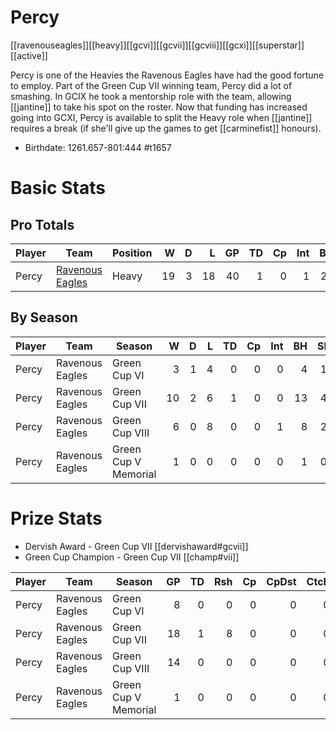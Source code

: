 # Percy

[[ravenouseagles]][[heavy]][[gcvi]][[gcvii]][[gcviii]][[gcxi]][[superstar]][[active]]

Percy is one of the Heavies the Ravenous Eagles have had the good fortune to employ. Part of the Green Cup VII winning team, Percy did a lot of smashing. In GCIX he took a mentorship role with the team, allowing [[jantine]] to take his spot on the roster. Now that funding has increased going into GCXI, Percy is available to split the Heavy role when [[jantine]] requires a break (if she'll give up the games to get [[carminefist]] honours).

* Birthdate: 1261.657-801:444 #t1657

# Basic Stats

## Pro Totals

| Player           | Team        | Position      | W | D | L | GP | TD | Cp | Int | BH | SI | Ki | MVP | SPP |
|------------------|-------------|---------------|--:|--:|--:|---:|---:|---:|----:|---:|---:|---:|----:|----:|
| Percy  | [Ravenous Eagles](../teams/ravenouseagles) | Heavy |   19 |    3 |   18 |   40 |    1 |    0 |    1 |   25 |    7 |    1 |    4 |   91 |

## By Season

| Player | Team         | Season          | W | D | L | TD | Cp | Int | BH | SI | Ki | MVP | SPP |
|--------|--------------|-----------------|--:|--:|--:|---:|---:|----:|---:|---:|---:|----:|----:|
| Percy  | Ravenous Eagles | Green Cup VI         |    3 |    1 |    4 |    0 |    0 |    0 |    4 |    1 |    1 |    1 |   17 |
| Percy  | Ravenous Eagles | Green Cup VII        |   10 |    2 |    6 |    1 |    0 |    0 |   13 |    4 |    0 |    1 |   42 |
| Percy  | Ravenous Eagles | Green Cup VIII       |    6 |    0 |    8 |    0 |    0 |    1 |    8 |    2 |    0 |    2 |   32 |
| Percy  | Ravenous Eagles | Green Cup V Memorial |    1 |    0 |    0 |    0 |    0 |    0 |    1 |    0 |    1 |    0 |    4 |

# Prize Stats

* Dervish Award - Green Cup VII [[dervishaward#gcvii]]
* Green Cup Champion - Green Cup VII [[champ#vii]]

| Player | Team         | Season          | GP | TD | Rsh | Cp | CpDst | Ctch | Int | Cas | Blk | Sck | MVP | SPP |
|--------|--------------|-----------------|---:|---:|----:|---:|------:|-----:|----:|----:|----:|----:|----:|----:|
| Percy  | Ravenous Eagles | Green Cup VI         |  8 |    0 |    0 |    0 |     0 |    0 |    0 |    6 |   80 |    1 |    1 |   17 |
| Percy  | Ravenous Eagles | Green Cup VII        | 18 |    1 |    8 |    0 |     0 |    0 |    0 |   17 |  **238** |    4 |    1 |   42 |
| Percy  | Ravenous Eagles | Green Cup VIII       | 14 |    0 |    0 |    0 |     0 |    0 |    1 |   10 |  125 |    3 |    2 |   32 |
| Percy  | Ravenous Eagles | Green Cup V Memorial |  1 |    0 |    0 |    0 |     0 |    0 |    0 |    2 |   21 |    0 |    0 |    4 |

